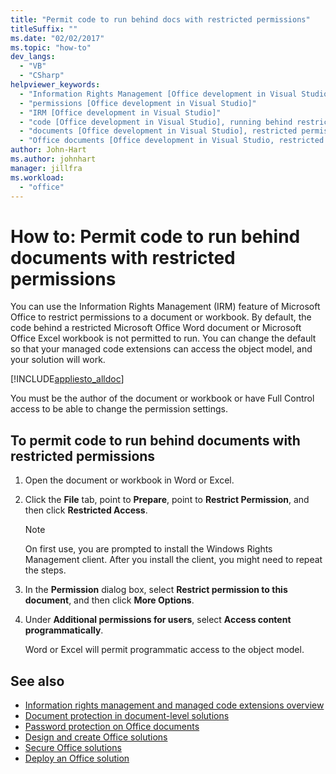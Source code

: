 ```yaml
---
title: "Permit code to run behind docs with restricted permissions"
titleSuffix: ""
ms.date: "02/02/2017"
ms.topic: "how-to"
dev_langs:
  - "VB"
  - "CSharp"
helpviewer_keywords:
  - "Information Rights Management [Office development in Visual Studio]"
  - "permissions [Office development in Visual Studio]"
  - "IRM [Office development in Visual Studio]"
  - "code [Office development in Visual Studio], running behind restricted documents"
  - "documents [Office development in Visual Studio], restricted permissions"
  - "Office documents [Office development in Visual Studio, restricted permissions"
author: John-Hart
ms.author: johnhart
manager: jillfra
ms.workload:
  - "office"
---
```

# How to: Permit code to run behind documents with restricted permissions
  You can use the Information Rights Management (IRM) feature of Microsoft Office to restrict permissions to a document or workbook. By default, the code behind a restricted Microsoft Office Word document or Microsoft Office Excel workbook is not permitted to run. You can change the default so that your managed code extensions can access the object model, and your solution will work.

 [!INCLUDE[appliesto_alldoc](../vsto/includes/appliesto-alldoc-md.md)]

 You must be the author of the document or workbook or have Full Control access to be able to change the permission settings.

## To permit code to run behind documents with restricted permissions

1. Open the document or workbook in Word or Excel.

2. Click the **File** tab, point to **Prepare**, point to **Restrict Permission**, and then click **Restricted Access**.

   > [!NOTE]
   > On first use, you are prompted to install the Windows Rights Management client. After you install the client, you might need to repeat the steps.

3. In the **Permission** dialog box, select **Restrict permission to this document**, and then click **More Options**.

4. Under **Additional permissions for users**, select **Access content programmatically**.

   Word or Excel will permit programmatic access to the object model.

## See also
- [Information rights management and managed code extensions overview](../vsto/information-rights-management-and-managed-code-extensions-overview.md)
- [Document protection in document-level solutions](../vsto/document-protection-in-document-level-solutions.md)
- [Password protection on Office documents](../vsto/password-protection-on-office-documents.md)
- [Design and create Office solutions](../vsto/designing-and-creating-office-solutions.md)
- [Secure Office solutions](../vsto/securing-office-solutions.md)
- [Deploy an Office solution](../vsto/deploying-an-office-solution.md)
